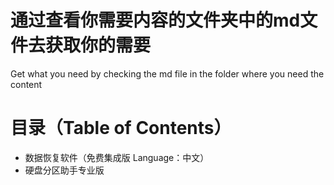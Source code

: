 # 通过查看你需要内容的文件夹中的md文件去获取你的需要
Get what you need by checking the md file in the folder where you need the content

# 目录（Table of Contents）
* 数据恢复软件（免费集成版 Language：中文）
* 硬盘分区助手专业版

